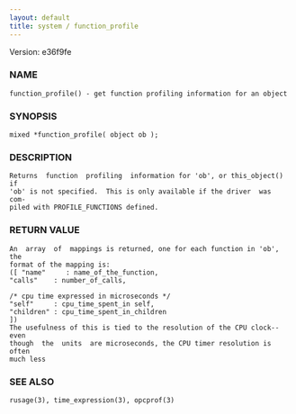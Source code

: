 ```yaml
---
layout: default
title: system / function_profile
---
```


Version: e36f9fe




### NAME
    function_profile() - get function profiling information for an object


### SYNOPSIS
    mixed *function_profile( object ob );


### DESCRIPTION
    Returns  function  profiling  information for 'ob', or this_object() if
    'ob' is not specified.  This is only available if the driver  was  com‐
    piled with PROFILE_FUNCTIONS defined.


### RETURN VALUE
    An  array  of  mappings is returned, one for each function in 'ob', the
    format of the mapping is:
    ([ "name"     : name_of_the_function,
    "calls"    : number_of_calls,

    /* cpu time expressed in microseconds */
    "self"     : cpu_time_spent_in self,
    "children" : cpu_time_spent_in_children
    ])
    The usefulness of this is tied to the resolution of the CPU clock--even
    though  the  units  are microseconds, the CPU timer resolution is often
    much less


### SEE ALSO
    rusage(3), time_expression(3), opcprof(3)



